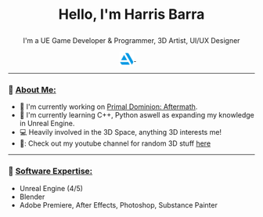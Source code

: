 
<h1>
<p align = "center">Hello, I'm Harris Barra </p>
</h1>

<p align = "center">
I'm a UE Game Developer & Programmer, 3D Artist, UI/UX Designer
<p align = "center">
 <a href="https://www.artstation.com/primalrex/">
 <img align="center" alt="HarrisBarra|ArtStation" width="30px" src="artstation.png"/>
</a>&nbsp;&nbsp;&nbsp;&nbsp;

***

### 🔶 <ins>About Me:</ins>

- 🔭 I'm currently working on [Primal Dominion: Aftermath](https://store.steampowered.com/app/1639510/Primal_Dominion/).
- 🌱 I'm currently learning C++, Python aswell as expanding my knowledge in Unreal Engine.
- 💻 Heavily involved in the 3D Space, anything 3D interests me!
- 🎥: Check out my youtube channel for random 3D stuff [here](https://www.youtube.com/channel/UCBhBr7rNn8pqbvXHayaU2ww)

***

### 🔶 <ins>Software Expertise:</ins>
- Unreal Engine (4/5)
- Blender
- Adobe Premiere, After Effects, Photoshop, Substance Painter
</p>
